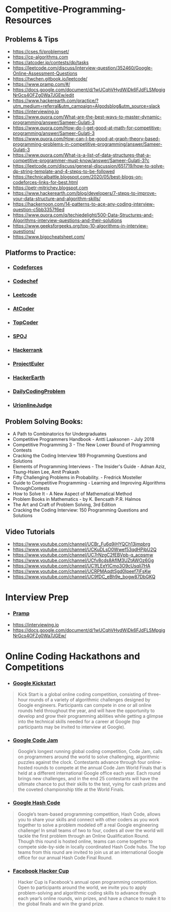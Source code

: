 # Competitive-Programming-Resources

## Problems & Tips
- https://cses.fi/problemset/
- https://cp-algorithms.com
- https://atcoder.jp/contests/dp/tasks
- https://leetcode.com/discuss/interview-question/352460/Google-Online-Assessment-Questions
- https://twchen.gitbook.io/leetcode/
- https://www.pramp.com/#/
- https://docs.google.com/document/d/1wUCqhVHydWiDk6FJdFLSMpgigNrGcs4OFZg0Wa7JGEw/edit
- https://www.hackerearth.com/practice/?utm_medium=referral&utm_campaign=Algodsblog&utm_source=slack
- https://interviewing.io
- https://www.quora.com/What-are-the-best-ways-to-master-dynamic-programming/answer/Sameer-Gulati-3
- https://www.quora.com/How-do-I-get-good-at-math-for-competitive-programming/answer/Sameer-Gulati-3
- https://www.quora.com/How-can-I-be-good-at-graph-theory-based-programming-problems-in-competitive-programming/answer/Sameer-Gulati-3
- https://www.quora.com/What-is-a-list-of-data-structures-that-a-competitive-programmer-must-know/answer/Sameer-Gulati-3?c
- https://leetcode.com/discuss/general-discussion/651719/how-to-solve-dp-string-template-and-4-steps-to-be-followed
- https://technicalbattle.blogspot.com/2020/05/best-blogs-on-codeforces-links-for-best.html
- https://petr-mitrichev.blogspot.com
- https://www.hackerearth.com/blog/developers/7-steps-to-improve-your-data-structure-and-algorithm-skills/
- https://hackernoon.com/14-patterns-to-ace-any-coding-interview-question-c5bb3357f6ed
- https://www.quora.com/q/techiedelight/500-Data-Structures-and-Algorithms-interview-questions-and-their-solutions
- https://www.geeksforgeeks.org/top-10-algorithms-in-interview-questions/
- https://www.bigocheatsheet.com/

## Platforms to Practice: 
* ### [Codeforces](http://codeforces.com/contests)
* ### [Codechef](https://www.codechef.com)
* ### [Leetcode](https://leetcode.com)
* ### [AtCoder](https://atcoder.jp/contests/)
* ### [TopCoder](https://www.topcoder.com)
* ### [SPOJ](https://www.spoj.com/users/lebron/)
* ### [Hackerrank](https://www.hackerrank.com/dashboard)
* ### [ProjectEuler](https://projecteuler.net/archives)
* ### [HackerEarth](https://www.hackerearth.com/challenges/)
* ### [DailyCodingProblem](https://www.dailycodingproblem.com)
* ### [UrionlineJudge](https://www.urionlinejudge.com.br/judge/en/login)


## Problem Solving Books: 
- A Path to Combinatorics for Undergraduates
- Competitive Programmers Handbook - Antti Laaksonen - July 2018
- Competitive Programming 3 - The New Lower Bound of Programming Contests
- Cracking the Coding Interview 189 Programming Questions and Solutions
- Elements of Programming Interviews - The Insider's Guide - Adnan Aziz, Tsung-Hsien Lee, Amit Prakash
- Fifty Challenging Problems in Probability. - Fredrick Mosteller
- Guide to Competitive Programming - Learning and Improving Algorithms ThroughContests
- How to Solve It - A New Aspect of Mathematical Method
- Problem Books in Mathematics -  by K. Bencsath P.R. Halmos
- The Art and Craft of Problem Solving, 3rd Edition
- Cracking the Coding Interview: 150 Programming Questions and Solutions

## Video Tutorials
- https://www.youtube.com/channel/UCBr_Fu6q9iHYQCh13jmpbrg
- https://www.youtube.com/channel/UCKuDLsO0Wwef53qdHPjbU2Q
- https://www.youtube.com/channel/UC7rNzgC2fEBVpb-q_acpsmw
- https://www.youtube.com/channel/UCfv8cds8AfIM3UZtAWOz6Gg
- https://www.youtube.com/channel/UC1fLEeYICmo3O9cUsqIi7HA
- https://www.youtube.com/channel/UCRPMAqdtSgd0Ipeef7iFsKw
- https://www.youtube.com/channel/UC9fDC_eBh9e_bogw87DbGKQ

# Interview Prep
* ### [Pramp](https://www.pramp.com/#/)
- https://interviewing.io
- https://docs.google.com/document/d/1wUCqhVHydWiDk6FJdFLSMpgigNrGcs4OFZg0Wa7JGEw/

# Online Coding Hackathons and Competitions
* ### [Google Kickstart](https://codingcompetitions.withgoogle.com/kickstart)
> Kick Start is a global online coding competition, consisting of three-hour rounds of a variety of algorithmic challenges designed by Google engineers. Participants can compete in one or all online rounds held throughout the year, and will have the opportunity to develop and grow their programming abilities while getting a glimpse into the technical skills needed for a career at Google (top participants may be invited to interview at Google).

* ### [Google Code Jam](https://codingcompetitions.withgoogle.com/codejam)
> Google’s longest running global coding competition, Code Jam, calls on programmers around the world to solve challenging, algorithmic puzzles against the clock. Contestants advance through four online-hosted rounds to compete at the annual Code Jam World Finals that is held at a different international Google office each year. Each round brings new challenges, and in the end 25 contestants will have the ultimate chance to put their skills to the test, vying for cash prizes and the coveted championship title at the World Finals.

* ### [Google Hash Code](https://codingcompetitions.withgoogle.com/hashcode/)
> Google’s team-based programming competition, Hash Code, allows you to share your skills and connect with other coders as you work together to solve a problem modeled off a real Google engineering challenge! In small teams of two to four, coders all over the world will tackle the first problem through an Online Qualification Round. Though this round is hosted online, teams can come together to compete side-by-side in locally coordinated Hash Code hubs. The top teams from this round are invited to join us at an international Google office for our annual Hash Code Final Round.

* ### [Facebook Hacker Cup](https://www.facebook.com/codingcompetitions/hacker-cup/)
> Hacker Cup is Facebook's annual open programming competition. Open to participants around the world, we invite you to apply problem-solving and algorithmic coding skills to advance through each year’s online rounds, win prizes, and have a chance to make it to the global finals and win the grand prize.

